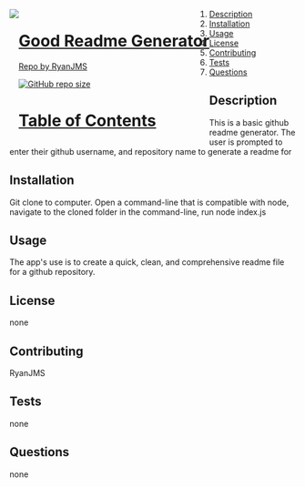 <a href="undefined" style="float:left"><img src="https://avatars0.githubusercontent.com/u/59546790?v=4">
  # Good Readme Generator
  Repo by RyanJMS
  
  ![GitHub repo size](https://img.shields.io/github/repo-size/"RyanJMS"/"RyanJMS/Good-Readme")
  

  # Table of Contents
  1. [Description](#Description)
  2. [Installation](#Installation)
  3. [Usage](#Usage)
  4. [License](#License)
  5. [Contributing](#Contributing)
  6. [Tests](#Tests)
  7. [Questions](#Questions)


  
  
  ## Description

  This is a basic github readme generator. The user is prompted to enter their github username, and repository name to generate a readme for


  ## Installation

  Git clone to computer. Open a command-line that is compatible with node, navigate to the cloned folder in the command-line, run node index.js


  ## Usage

  The app's use is to create a quick, clean, and comprehensive readme file for a github repository.

  ## License

  none

  ## Contributing

  RyanJMS


  ## Tests

  none

  ## Questions

  none
  
